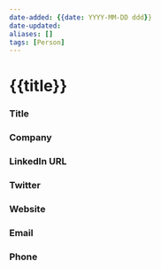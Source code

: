 ```yaml
---
date-added: {{date: YYYY-MM-DD ddd}}
date-updated: 
aliases: []
tags: [Person]
---
```


# {{title}}

### Title


### Company


### LinkedIn URL


### Twitter


### Website


### Email


### Phone




